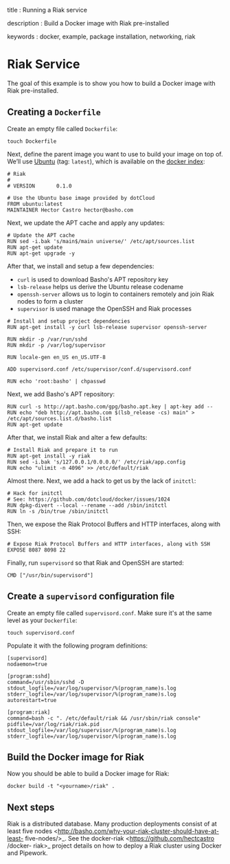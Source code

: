 title
:   Running a Riak service

description
:   Build a Docker image with Riak pre-installed

keywords
:   docker, example, package installation, networking, riak

Riak Service
============

The goal of this example is to show you how to build a Docker image with
Riak pre-installed.

Creating a `Dockerfile`
-----------------------

Create an empty file called `Dockerfile`:

~~~~ {.sourceCode .bash}
touch Dockerfile
~~~~

Next, define the parent image you want to use to build your image on top
of. We’ll use [Ubuntu](https://index.docker.io/_/ubuntu/) (tag:
`latest`), which is available on the [docker
index](http://index.docker.io):

~~~~ {.sourceCode .bash}
# Riak
#
# VERSION       0.1.0

# Use the Ubuntu base image provided by dotCloud
FROM ubuntu:latest
MAINTAINER Hector Castro hector@basho.com
~~~~

Next, we update the APT cache and apply any updates:

~~~~ {.sourceCode .bash}
# Update the APT cache
RUN sed -i.bak 's/main$/main universe/' /etc/apt/sources.list
RUN apt-get update
RUN apt-get upgrade -y
~~~~

After that, we install and setup a few dependencies:

-   `curl` is used to download Basho's APT repository key
-   `lsb-release` helps us derive the Ubuntu release codename
-   `openssh-server` allows us to login to containers remotely and join
    Riak nodes to form a cluster
-   `supervisor` is used manage the OpenSSH and Riak processes

~~~~ {.sourceCode .bash}
# Install and setup project dependencies
RUN apt-get install -y curl lsb-release supervisor openssh-server

RUN mkdir -p /var/run/sshd
RUN mkdir -p /var/log/supervisor

RUN locale-gen en_US en_US.UTF-8

ADD supervisord.conf /etc/supervisor/conf.d/supervisord.conf

RUN echo 'root:basho' | chpasswd
~~~~

Next, we add Basho's APT repository:

~~~~ {.sourceCode .bash}
RUN curl -s http://apt.basho.com/gpg/basho.apt.key | apt-key add --
RUN echo "deb http://apt.basho.com $(lsb_release -cs) main" > /etc/apt/sources.list.d/basho.list
RUN apt-get update
~~~~

After that, we install Riak and alter a few defaults:

~~~~ {.sourceCode .bash}
# Install Riak and prepare it to run
RUN apt-get install -y riak
RUN sed -i.bak 's/127.0.0.1/0.0.0.0/' /etc/riak/app.config
RUN echo "ulimit -n 4096" >> /etc/default/riak
~~~~

Almost there. Next, we add a hack to get us by the lack of `initctl`:

~~~~ {.sourceCode .bash}
# Hack for initctl
# See: https://github.com/dotcloud/docker/issues/1024
RUN dpkg-divert --local --rename --add /sbin/initctl
RUN ln -s /bin/true /sbin/initctl
~~~~

Then, we expose the Riak Protocol Buffers and HTTP interfaces, along
with SSH:

~~~~ {.sourceCode .bash}
# Expose Riak Protocol Buffers and HTTP interfaces, along with SSH
EXPOSE 8087 8098 22
~~~~

Finally, run `supervisord` so that Riak and OpenSSH are started:

~~~~ {.sourceCode .bash}
CMD ["/usr/bin/supervisord"]
~~~~

Create a `supervisord` configuration file
-----------------------------------------

Create an empty file called `supervisord.conf`. Make sure it's at the
same level as your `Dockerfile`:

~~~~ {.sourceCode .bash}
touch supervisord.conf
~~~~

Populate it with the following program definitions:

~~~~ {.sourceCode .bash}
[supervisord]
nodaemon=true

[program:sshd]
command=/usr/sbin/sshd -D
stdout_logfile=/var/log/supervisor/%(program_name)s.log
stderr_logfile=/var/log/supervisor/%(program_name)s.log
autorestart=true

[program:riak]
command=bash -c ". /etc/default/riak && /usr/sbin/riak console"
pidfile=/var/log/riak/riak.pid
stdout_logfile=/var/log/supervisor/%(program_name)s.log
stderr_logfile=/var/log/supervisor/%(program_name)s.log
~~~~

Build the Docker image for Riak
-------------------------------

Now you should be able to build a Docker image for Riak:

~~~~ {.sourceCode .bash}
docker build -t "<yourname>/riak" .
~~~~

Next steps
----------

Riak is a distributed database. Many production deployments consist of
at
least five nodes \<http://basho.com/why-your-riak-cluster-should-have-at-least-
five-nodes/\>\_. See the
docker-riak \<https://github.com/hectcastro /docker-
riak\>\_ project details on how to deploy a Riak cluster using Docker
and Pipework.
